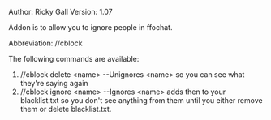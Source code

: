 Author: Ricky Gall
Version: 1.07

Addon is to allow you to ignore people in ffochat.

Abbreviation: //cblock

The following commands are available:

1. //cblock delete &lt;name&gt;
	--Unignores &lt;name&gt; so you can see what they're saying again
2. //cblock ignore &lt;name&gt;
	--Ignores &lt;name&gt; adds then to your blacklist.txt so you don't see anything from them until you either remove them or delete blacklist.txt.
